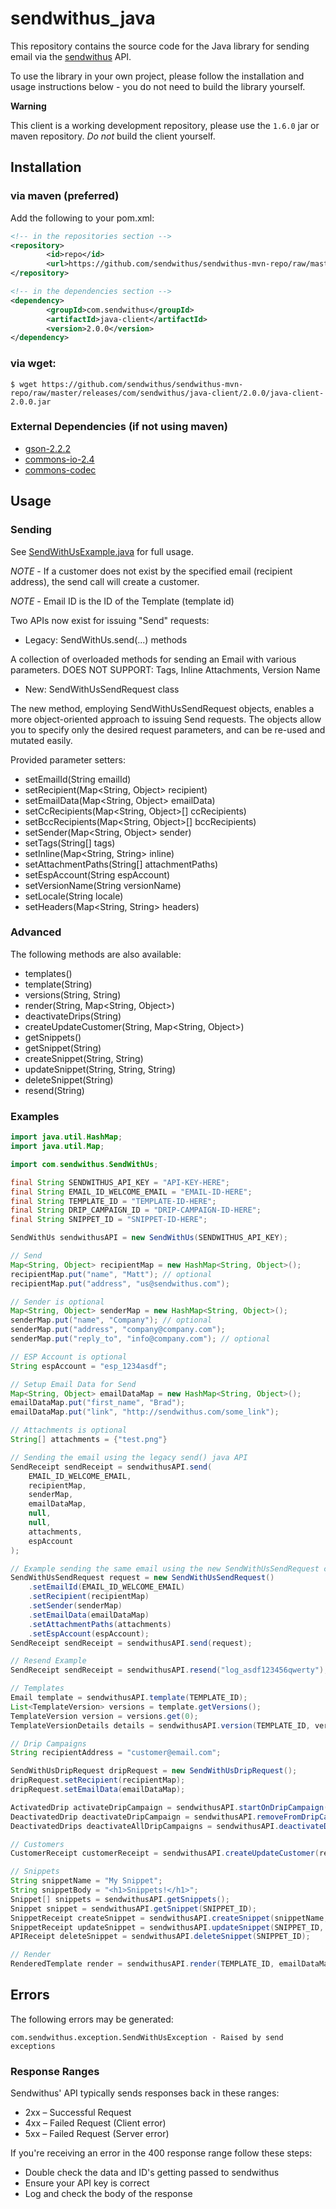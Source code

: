 # sendwithus_java

This repository contains the source code for the  Java library for sending email via the [sendwithus](http://sendwithus.com) API.

To use the library in your own project, please follow the installation and usage instructions below - you do not need to build the library yourself.

**Warning**

This client is a working development repository, please use the `1.6.0` jar or maven repository. _Do not_ build
the client yourself.

## Installation

### via maven (preferred)

Add the following to your pom.xml:

```xml
<!-- in the repositories section -->
<repository>
        <id>repo</id>
        <url>https://github.com/sendwithus/sendwithus-mvn-repo/raw/master/releases</url>
</repository>

<!-- in the dependencies section -->
<dependency>
        <groupId>com.sendwithus</groupId>
        <artifactId>java-client</artifactId>
        <version>2.0.0</version>
</dependency>
```
### via wget:

    $ wget https://github.com/sendwithus/sendwithus-mvn-repo/raw/master/releases/com/sendwithus/java-client/2.0.0/java-client-2.0.0.jar

### External Dependencies (if not using maven)
 - [gson-2.2.2](https://github.com/google/gson)
 - [commons-io-2.4](http://commons.apache.org/proper/commons-io/)
 - [commons-codec](http://commons.apache.org/proper/commons-codec/)

## Usage

### Sending

See [SendWithUsExample.java](https://github.com/sendwithus/sendwithus_java/blob/master/SendWithUsExample.java) for full usage.

*NOTE* - If a customer does not exist by the specified email (recipient address), the send call will create a customer.

*NOTE* - Email ID is the ID of the Template (template id)

Two APIs now exist for issuing "Send" requests:
 - Legacy:  SendWithUs.send(...) methods

 A collection of overloaded methods for sending an Email with various parameters.  DOES NOT SUPPORT: Tags, Inline Attachments, Version Name

 - New:     SendWithUsSendRequest class

 The new method, employing SendWithUsSendRequest objects, enables a more object-oriented approach to issuing Send requests.  The objects allow you to specify only the desired request parameters, and can be re-used and mutated easily.

 Provided parameter setters:

  - setEmailId(String emailId)
  - setRecipient(Map<String, Object> recipient)
  - setEmailData(Map<String, Object> emailData)
  - setCcRecipients(Map<String, Object>[] ccRecipients)
  - setBccRecipients(Map<String, Object>[] bccRecipients)
  - setSender(Map<String, Object> sender)
  - setTags(String[] tags)
  - setInline(Map<String, String> inline)
  - setAttachmentPaths(String[] attachmentPaths)
  - setEspAccount(String espAccount)
  - setVersionName(String versionName)
  - setLocale(String locale)
  - setHeaders(Map<String, String> headers)

### Advanced

 The following methods are also available:

 - templates()
 - template(String)
 - versions(String, String)
 - render(String, Map<String, Object>)
 - deactivateDrips(String)
 - createUpdateCustomer(String, Map<String, Object>)
 - getSnippets()
 - getSnippet(String)
 - createSnippet(String, String)
 - updateSnippet(String, String, String)
 - deleteSnippet(String)
 - resend(String)

### Examples

```java
import java.util.HashMap;
import java.util.Map;

import com.sendwithus.SendWithUs;

final String SENDWITHUS_API_KEY = "API-KEY-HERE";
final String EMAIL_ID_WELCOME_EMAIL = "EMAIL-ID-HERE";
final String TEMPLATE_ID = "TEMPLATE-ID-HERE";
final String DRIP_CAMPAIGN_ID = "DRIP-CAMPAIGN-ID-HERE";
final String SNIPPET_ID = "SNIPPET-ID-HERE";

SendWithUs sendwithusAPI = new SendWithUs(SENDWITHUS_API_KEY);

// Send
Map<String, Object> recipientMap = new HashMap<String, Object>();
recipientMap.put("name", "Matt"); // optional
recipientMap.put("address", "us@sendwithus.com");

// Sender is optional
Map<String, Object> senderMap = new HashMap<String, Object>();
senderMap.put("name", "Company"); // optional
senderMap.put("address", "company@company.com");
senderMap.put("reply_to", "info@company.com"); // optional

// ESP Account is optional
String espAccount = "esp_1234asdf";

// Setup Email Data for Send
Map<String, Object> emailDataMap = new HashMap<String, Object>();
emailDataMap.put("first_name", "Brad");
emailDataMap.put("link", "http://sendwithus.com/some_link");

// Attachments is optional
String[] attachments = {"test.png"}

// Sending the email using the legacy send() java API
SendReceipt sendReceipt = sendwithusAPI.send(
    EMAIL_ID_WELCOME_EMAIL,
    recipientMap,
    senderMap,
    emailDataMap,
    null,
    null,
    attachments,
    espAccount
);

// Example sending the same email using the new SendWithUsSendRequest class
SendWithUsSendRequest request = new SendWithUsSendRequest()
    .setEmailId(EMAIL_ID_WELCOME_EMAIL)
    .setRecipient(recipientMap)
    .setSender(senderMap)
    .setEmailData(emailDataMap)
    .setAttachmentPaths(attachments)
    .setEspAccount(espAccount);
SendReceipt sendReceipt = sendwithusAPI.send(request);

// Resend Example
SendReceipt sendReceipt = sendwithusAPI.resend("log_asdf123456qwerty"); 

// Templates
Email template = sendwithusAPI.template(TEMPLATE_ID);
List<TemplateVersion> versions = template.getVersions();
TemplateVersion version = versions.get(0);
TemplateVersionDetails details = sendwithusAPI.version(TEMPLATE_ID, version.getId());

// Drip Campaigns
String recipientAddress = "customer@email.com";

SendWithUsDripRequest dripRequest = new SendWithUsDripRequest();
dripRequest.setRecipient(recipientMap);
dripRequest.setEmailData(emailDataMap);

ActivatedDrip activateDripCampaign = sendwithusAPI.startOnDripCampaign(DRIP_CAMPAIGN_ID, dripRequest);
DeactivatedDrip deactivateDripCampaign = sendwithusAPI.removeFromDripCampaign(recipientAddress, DRIP_CAMPAIGN_ID);
DeactivatedDrips deactivateAllDripCampaigns = sendwithusAPI.deactivateDrips(recipientAddress);

// Customers
CustomerReceipt customerReceipt = sendwithusAPI.createUpdateCustomer(recipientAddress, emailDataMap);

// Snippets
String snippetName = "My Snippet";
String snippetBody = "<h1>Snippets!</h1>";
Snippet[] snippets = sendwithusAPI.getSnippets();
Snippet snippet = sendwithusAPI.getSnippet(SNIPPET_ID);
SnippetReceipt createSnippet = sendwithusAPI.createSnippet(snippetName, snippetBody);
SnippetReceipt updateSnippet = sendwithusAPI.updateSnippet(SNIPPET_ID, snippetName, snippetBody);
APIReceipt deleteSnippet = sendwithusAPI.deleteSnippet(SNIPPET_ID);

// Render
RenderedTemplate render = sendwithusAPI.render(TEMPLATE_ID, emailDataMap);
```


## Errors

The following errors may be generated:

    com.sendwithus.exception.SendWithUsException - Raised by send exceptions

### Response Ranges

Sendwithus' API typically sends responses back in these ranges:

-   2xx – Successful Request
-   4xx – Failed Request (Client error)
-   5xx – Failed Request (Server error)

If you're receiving an error in the 400 response range follow these steps:

-   Double check the data and ID's getting passed to sendwithus
-   Ensure your API key is correct
-   Log and check the body of the response
